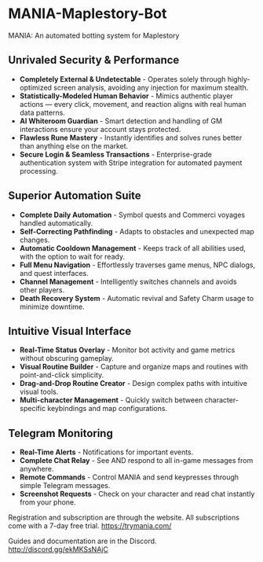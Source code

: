 # MANIA-Maplestory-Bot
MANIA: An automated botting system for Maplestory

## Unrivaled Security & Performance
- **Completely External & Undetectable** - Operates solely through highly-optimized screen analysis, avoiding any injection for maximum stealth.
- **Statistically-Modeled Human Behavior** - Mimics authentic player actions — every click, movement, and reaction aligns with real human data patterns.
- **AI Whiteroom Guardian** - Smart detection and handling of GM interactions ensure your account stays protected.
- **Flawless Rune Mastery** - Instantly identifies and solves runes better than anything else on the market.
- **Secure Login & Seamless Transactions** - Enterprise-grade authentication system with Stripe integration for automated payment processing.

## Superior Automation Suite
- **Complete Daily Automation** - Symbol quests and Commerci voyages handled automatically.
- **Self-Correcting Pathfinding** - Adapts to obstacles and unexpected map changes.
- **Automatic Cooldown Management** - Keeps track of all abilities used, with the option to wait for ready.
- **Full Menu Navigation** - Effortlessly traverses game menus, NPC dialogs, and quest interfaces.
- **Channel Management** - Intelligently switches channels and avoids other players.
- **Death Recovery System** - Automatic revival and Safety Charm usage to minimize downtime.

## Intuitive Visual Interface
- **Real-Time Status Overlay** - Monitor bot activity and game metrics without obscuring gameplay.
- **Visual Routine Builder** - Capture and organize maps and routines with point-and-click simplicity.
- **Drag-and-Drop Routine Creator** - Design complex paths with intuitive visual tools.
- **Multi-character Management** - Quickly switch between character-specific keybindings and map configurations.

## Telegram Monitoring
- **Real-Time Alerts** - Notifications for important events.
- **Complete Chat Relay** - See AND respond to all in-game messages from anywhere.
- **Remote Commands** - Control MANIA and send keypresses through simple Telegram messages.
- **Screenshot Requests** - Check on your character and read chat instantly from your phone.

Registration and subscription are through the website.
All subscriptions come with a 7-day free trial.
https://trymania.com/

Guides and documentation are in the Discord.
http://discord.gg/ekMKSsNAjC
